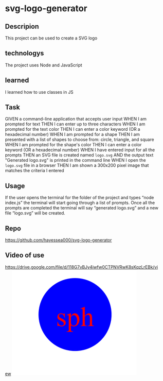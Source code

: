 # svg-logo-generator

## Descripion

This project can be used to create a SVG logo

## technologys

The project uses Node and JavaScript

## learned

I learned how to use classes in JS

## Task

GIVEN a command-line application that accepts user input
WHEN I am prompted for text
THEN I can enter up to three characters
WHEN I am prompted for the text color
THEN I can enter a color keyword (OR a hexadecimal number)
WHEN I am prompted for a shape
THEN I am presented with a list of shapes to choose from: circle, triangle, and square
WHEN I am prompted for the shape's color
THEN I can enter a color keyword (OR a hexadecimal number)
WHEN I have entered input for all the prompts
THEN an SVG file is created named `logo.svg`
AND the output text "Generated logo.svg" is printed in the command line
WHEN I open the `logo.svg` file in a browser
THEN I am shown a 300x200 pixel image that matches the criteria I entered

## Usage

If the user opens the terminal for the folder of the project and types “node index.js” the terminal will start going through a list of prompts. Once all the prompts are completed the terminal will say “generated logo.svg” and a new file “logo.svg” will be created.

## Repo
https://github.com/hayessea000/svg-logo-generator

## Video of use
https://drive.google.com/file/d/118G7vBJy4iwfw0CTPNVRwK8sKqzLrEBk/view
![Here's a screenshot of the logo](./images/svg-logo-generator_logo.svg.png)
